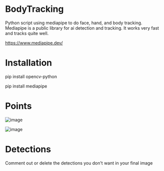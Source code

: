 # BodyTracking
Python script using mediapipe to do face, hand, and body tracking. 
Mediapipe is a public library for ai detection and tracking. It works very fast and tracks quite well.  

https://www.mediapipe.dev/

# Installation
pip install opencv-python

pip install mediapipe

# Points
![image](https://user-images.githubusercontent.com/15364440/128246410-2ce2adbd-8184-40a1-9146-95b0038211ea.png)

![image](https://user-images.githubusercontent.com/15364440/128246439-696c487a-eaf7-4ed7-b301-29f4f63012ca.png)

# Detections
Comment out or delete the detections you don't want in your final image


